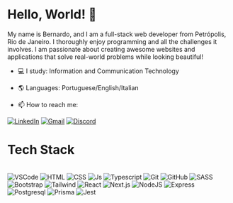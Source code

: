 # Hello, World! 🖖

<!-- ![Bernardo Cerqueira GitHub stats](https://github-readme-stats.vercel.app/api?username=BernardoCerqueira&show_icons=true&theme=highcontrast) -->
My name is Bernardo, and I am a full-stack web developer from Petrópolis, Rio de Janeiro. I thoroughly enjoy programming and all the challenges it involves. I am passionate about creating awesome websites and applications that solve real-world problems while looking beautiful!

- 💻 I study: Information and Communication Technology

- 🌎 Languages: Portuguese/English/Italian

- 📫 How to reach me:

[![LinkedIn](https://img.shields.io/badge/linkedin-%230077B5.svg?style=for-the-badge&logo=linkedin&logoColor=white)](https://www.linkedin.com/in/bernardo-cerqueira-dev)
[![Gmail](https://img.shields.io/badge/Gmail-D14836?style=for-the-badge&logo=gmail&logoColor=white)](mailto:becerqueira.dev@gmail.com)
[![Discord](https://img.shields.io/badge/Discord-7289DA?style=for-the-badge&logo=discord&logoColor=white)](https://discord.com/channels/BernardoCerqueira#9039)

# Tech Stack

<div style="display: inline_block"><br/>
    <img alt="VSCode" src="https://img.shields.io/badge/Visual_Studio_Code-0078D4?style=for-the-badge&logo=visual%20studio%20code&logoColor=white">
    <img alt="HTML" src="https://img.shields.io/badge/HTML5-E34F26?style=for-the-badge&logo=html5&logoColor=white">
    <img alt="CSS" src="https://img.shields.io/badge/CSS3-1572B6?style=for-the-badge&logo=css3&logoColor=white">
    <img alt="Js" src="https://img.shields.io/badge/JavaScript-323330?style=for-the-badge&logo=javascript&logoColor=F7DF1E">
    <img alt="Typescript" src="https://img.shields.io/badge/TypeScript-007ACC?style=for-the-badge&logo=typescript&logoColor=white">
    <img alt="Git" src="https://img.shields.io/badge/GIT-E44C30?style=for-the-badge&logo=git&logoColor=white">
    <img alt="GitHub" src="https://img.shields.io/badge/GitHub-100000?style=for-the-badge&logo=github&logoColor=white">
    <img alt="SASS" src="https://img.shields.io/badge/SASS-hotpink.svg?style=for-the-badge&logo=SASS&logoColor=white">
    <img alt="Bootstrap" src="https://img.shields.io/badge/Bootstrap-563D7C?style=for-the-badge&logo=bootstrap&logoColor=white">
    <img alt="Tailwind" src="https://img.shields.io/badge/tailwindcss-%2338B2AC.svg?style=for-the-badge&logo=tailwind-css&logoColor=white">
    <img alt="React" src="https://img.shields.io/badge/React-20232A?style=for-the-badge&logo=react&logoColor=61DAFB">
    <img alt="Next.js" src="https://img.shields.io/badge/Next-black?style=for-the-badge&logo=next.js&logoColor=white">
    <img alt="NodeJS" src="https://img.shields.io/badge/Node.js-43853D?style=for-the-badge&logo=node.js&logoColor=white">
    <img alt="Express" src="https://img.shields.io/badge/Express.js-404D59?style=for-the-badge">
    <img alt="Postgresql" src="https://img.shields.io/badge/PostgreSQL-316192?style=for-the-badge&logo=postgresql&logoColor=white">
    <img alt="Prisma" src="https://img.shields.io/badge/Prisma-3982CE?style=for-the-badge&logo=Prisma&logoColor=white">
    <img alt="Jest" src="https://img.shields.io/badge/Jest-323330?style=for-the-badge&logo=Jest&logoColor=white">   
</div></br>

<!--[snake gif](https://github.com/BernardoCerqueira/BernardoCerqueira/blob/output/github-contribution-grid-snake.svg)-->

<!--
**BernardoCerqueira/BernardoCerqueira** is a ✨ _special_ ✨ repository because its `README.md` (this file) appears on your GitHub profile.

Here are some ideas to get you started:

- 🔭 I’m currently working on ...
- 🌱 I’m currently learning ...
- 👯 I’m looking to collaborate on ...
- 🤔 I’m looking for help with ...
- 💬 Ask me about ...
- 📫 How to reach me: ...
- 😄 Pronouns: ...
- ⚡ Fun fact: ...
-->
